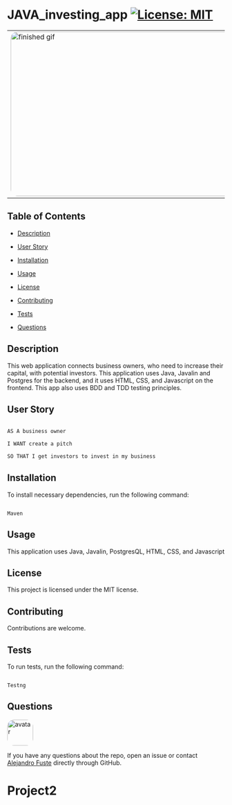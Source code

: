 
# JAVA_investing_app [![License: MIT](https://img.shields.io/badge/License-MIT-blue.svg)](https://opensource.org/licenses/MIT)

<table><tr><td>
<img src="./images/finishedGif.gif" alt="finished gif" style="border-radius:16px" width="838" height="380"/>
</table></tr></td>

## Table of Contents

* [Description](#description)

* [User Story](#user-story)

* [Installation](#installation)

* [Usage](#usage)

* [License](#license)

* [Contributing](#contributing)

* [Tests](#tests)

* [Questions](#questions)

## Description 

This web application connects business owners, who need to increase their capital, with potential investors. This application uses Java, Javalin and Postgres for the backend, and it uses HTML, CSS, and Javascript on the frontend. This app also uses BDD and TDD testing principles.   

## User Story

```md

AS A business owner

I WANT create a pitch

SO THAT I get investors to invest in my business

```



## Installation

To install necessary dependencies, run the following command:

```

Maven

```

## Usage

This application uses Java, Javalin, PostgresQL, HTML, CSS, and Javascript

## License

This project is licensed under the MIT license.

## Contributing

Contributions are welcome. 

## Tests 

To run tests, run the following command:

```

Testng

```

## Questions

<img src="https://avatars.githubusercontent.com/u/48495840?v=4" alt="avatar" style="border-radius: 16px" width="60"/>

If you have any questions about the repo, open an issue or contact [Alejandro Fuste](https://github.com/Alejandro-Fuste) directly through GitHub.

# Project2
